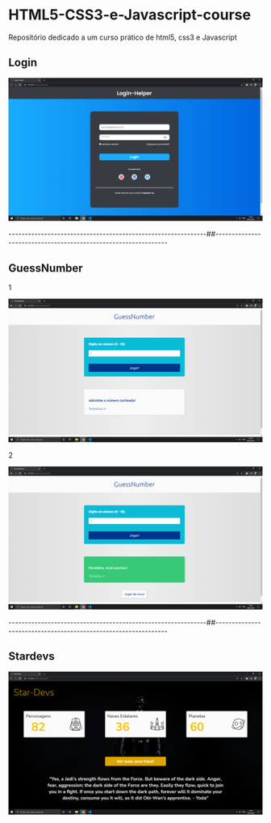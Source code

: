 # HTML5-CSS3-e-Javascript-course
Repositório dedicado a um curso prático de html5, css3 e Javascript

## Login

<img src= "images/Login.png" width= "800">

-------------------------------------------------------------##---------------------------------------------------------------

## GuessNumber
1

<img src= "images/GuessNumber1.png" width= "800">

2

<img src= "images/GuessNumber2.png" width= "800">

-------------------------------------------------------------##---------------------------------------------------------------

## Stardevs

<img src= "images/Stardevs.png" width= "800">
